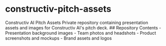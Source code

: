 # constructiv-pitch-assets
Constructiv AI Pitch Assets  Private repository containing presentation assets and images for Constructiv AI's pitch deck.  ## Repository Contents - Presentation background images - Team photos and headshots - Product screenshots and mockups - Brand assets and logos  
